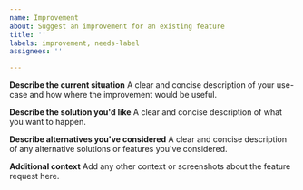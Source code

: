 ```yaml
---
name: Improvement
about: Suggest an improvement for an existing feature
title: ''
labels: improvement, needs-label
assignees: ''

---
```


**Describe the current situation**
A clear and concise description of your use-case and how where the improvement would be useful.

**Describe the solution you'd like**
A clear and concise description of what you want to happen.

**Describe alternatives you've considered**
A clear and concise description of any alternative solutions or features you've considered.

**Additional context**
Add any other context or screenshots about the feature request here.
